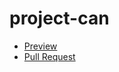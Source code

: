 # project-can
  - [Preview](https://amsko6.github.io/project-can/)
  - [Pull Request](https://github.com/amsko6/project-can/pull/1/files)